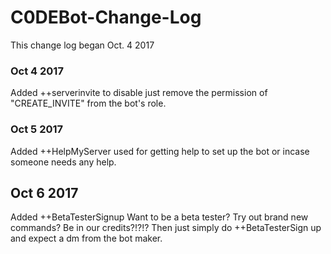 # C0DEBot-Change-Log
This change log began Oct. 4 2017
### Oct 4 2017
Added ++serverinvite to disable just remove the permission of "CREATE_INVITE" from the bot's role.
### Oct 5 2017
Added ++HelpMyServer used for getting help to set up the bot or incase someone needs any help.
## Oct 6 2017
Added ++BetaTesterSignup Want to be a beta tester? Try out brand new commands? Be in our credits?!?!? Then just simply do ++BetaTesterSign up and expect a dm from the bot maker.
